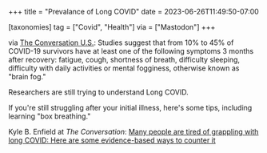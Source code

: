 +++
title = "Prevalance of Long COVID"
date = 2023-06-26T11:49:50-07:00

[taxonomies]
tag = ["Covid", "Health"]
via = ["Mastodon"]
+++

via [The Conversation U.S.](https://newsie.social/@TheConversationUS/110610264961330379): Studies suggest that from 10% to 45% of COVID-19 survivors have at least one of the following symptoms 3 months after recovery: fatigue, cough, shortness of breath, difficulty sleeping, difficulty with daily activities or mental fogginess, otherwise known as "brain fog."

<!-- more -->

Researchers are still trying to understand Long COVID.

If you're still struggling after your initial illness, here's some tips, including learning "box breathing."

Kyle B. Enfield at _The Conversation_: [Many people are tired of grappling with long COVID: Here are some evidence-based ways to counter it](https://theconversation.com/many-people-are-tired-of-grappling-with-long-covid-here-are-some-evidence-based-ways-to-counter-it-201451)
